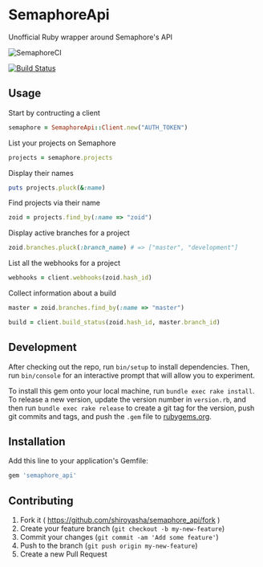 # SemaphoreApi

Unofficial Ruby wrapper around Semaphore's API

![SemaphoreCI](http://fc04.deviantart.net/fs71/f/2013/081/4/d/futurama__zoidberg__banner_by_daspoony-d5yvo0t.jpg)

[![Build Status](https://semaphoreci.com/api/v1/projects/bf784948-b2c9-4085-8dc8-6c198f6ccb64/468031/badge.svg)](https://semaphoreci.com/shiroyasha/semaphore_api)

## Usage

Start by contructing a client

``` rb
semaphore = SemaphoreApi::Client.new("AUTH_TOKEN")
```

List your projects on Semaphore

``` rb
projects = semaphore.projects
```

Display their names

``` rb
puts projects.pluck(&:name)
```

Find projects via their name

``` rb
zoid = projects.find_by(:name => "zoid")
```

Display active branches for a project

``` rb
zoid.branches.pluck(:branch_name) # => ["master", "development"]
```

List all the webhooks for a project

``` rb
webhooks = client.webhooks(zoid.hash_id)
```

Collect information about a build

``` rb
master = zoid.branches.find_by(:name => "master")

build = client.build_status(zoid.hash_id, master.branch_id)
```

## Development

After checking out the repo, run `bin/setup` to install dependencies. Then, run `bin/console` for an interactive prompt that will allow you to experiment.

To install this gem onto your local machine, run `bundle exec rake install`. To release a new version, update the version number in `version.rb`, and then run `bundle exec rake release` to create a git tag for the version, push git commits and tags, and push the `.gem` file to [rubygems.org](https://rubygems.org).

## Installation

Add this line to your application's Gemfile:

```ruby
gem 'semaphore_api'
```

## Contributing

1. Fork it ( https://github.com/shiroyasha/semaphore_api/fork )
2. Create your feature branch (`git checkout -b my-new-feature`)
3. Commit your changes (`git commit -am 'Add some feature'`)
4. Push to the branch (`git push origin my-new-feature`)
5. Create a new Pull Request

